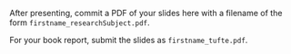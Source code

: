 After presenting, commit a PDF of your slides here with a filename of the form `firstname_researchSubject.pdf`.

For your book report, submit the slides as `firstname_tufte.pdf`.